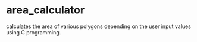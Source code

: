 # area_calculator
calculates the area of various polygons depending on the user input values using C programming.
